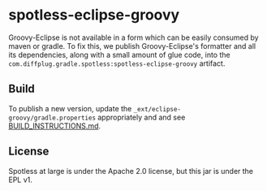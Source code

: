 # spotless-eclipse-groovy

Groovy-Eclipse is not available in a form which can be easily consumed by maven or gradle.
To fix this, we publish Groovy-Eclipse's formatter and all its dependencies, along with a small amount of glue code, into the `com.diffplug.gradle.spotless:spotless-eclipse-groovy` artifact.

## Build

To publish a new version, update the `_ext/eclipse-groovy/gradle.properties` appropriately and and see [BUILD_INSTRUCTIONS.md](../BUILD_INSTRUCTIONS).

## License

Spotless at large is under the Apache 2.0 license, but this jar is under the EPL v1.
